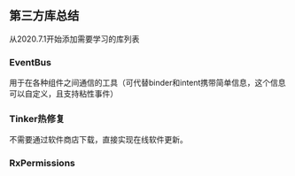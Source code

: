 ## 第三方库总结

从2020.7.1开始添加需要学习的库列表

### EventBus

用于在各种组件之间通信的工具（可代替binder和intent携带简单信息，这个信息可以自定义，且支持粘性事件）

### Tinker热修复

不需要通过软件商店下载，直接实现在线软件更新。

### RxPermissions

